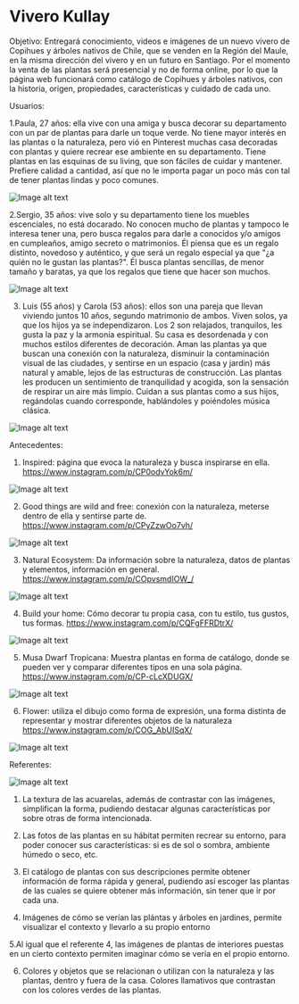 # Vivero Kullay

Objetivo:
Entregará conocimiento, videos e imágenes de un nuevo vivero de Copihues y árboles nativos de Chile, que se venden en la Región del Maule, en la misma dirección del vivero y en un futuro en Santiago. Por el momento la venta de las plantas será presencial y no de forma online, por lo que la página web funcionará como catálogo de Copihues y árboles nativos, con la historia, origen, propiedades, características y cuidado de cada uno.

Usuarios:

  1.Paula, 27 años: ella vive con una amiga y busca decorar su departamento con un par de plantas para darle un toque verde. No tiene mayor interés en las plantas o la naturaleza, pero vió en Pinterest muchas casa decoradas con plantas y quiere recrear ese ambiente en su departamento. Tiene plantas en las esquinas de su living, que son fáciles de cuidar y mantener. Prefiere calidad a cantidad, así que no le importa pagar un poco más con tal de tener plantas lindas y poco comunes.
  
   ![Image alt text](/arquetipos/decorativa.png)
   
   
  2.Sergio, 35 años:  vive solo y su departamento tiene los muebles escenciales, no está docarado. No conocen mucho de plantas y tampoco le interesa tener una, pero busca regalos para darle a conocidos y/o amigos en cumpleaños, amigo secreto o matrimonios. Él piensa que es un regalo distinto, novedoso y auténtico, y que será un regalo especial ya que "¿a quién no le gustan las plantas?". Él busca plantas sencillas, de menor tamaño y baratas, ya que los regalos que tiene que hacer son muchos.
  
  ![Image alt text](/arquetipos/planta_regalo.jpeg)
  
  3. Luis (55 años) y Carola (53 años): ellos son una pareja que llevan viviendo juntos 10 años, segundo matrimonio de ambos. Viven solos, ya que los hijos ya se independizaron. Los 2 son relajados, tranquilos, les gusta la paz y la armonía espiritual. Su casa es desordenada y con muchos estilos diferentes de decoración. Aman las plantas ya que buscan una conexión con la naturaleza, disminuir la contaminación visual de las ciudades, y sentirse en un espacio (casa y jardin) más natural y amable, lejos de las estructuras de construcción. Las plantas les producen un sentimiento de tranquilidad y acogida, son la sensación de respirar un aire más limpio. Cuidan a sus plantas como a sus hijos, regándolas cuando corresponde, hablándoles y poiéndoles música clásica.

 ![Image alt text](/arquetipos/aire_silvestre.jpeg)

 Antecedentes:
 
 1. Inspired: página que evoca la naturaleza y busca inspirarse en ella.  https://www.instagram.com/p/CP0odvYok6m/
 
 ![Image alt text](/antecedentes_y_referentes/inspired.png)
 
 
 2. Good things are wild and free: conexión con la naturaleza, meterse dentro de ella y sentirse parte de. https://www.instagram.com/p/CPyZzwOo7vh/

![Image alt text](/antecedentes_y_referentes/good_things.png)


3. Natural Ecosystem: Da información sobre la naturaleza, datos de plantas y elementos, información en general. https://www.instagram.com/p/COpvsmdIOW_/

![Image alt text](/antecedentes_y_referentes/natural_ecosystem.png)


4. Build your home: Cómo decorar tu propia casa, con tu estilo, tus gustos, tus formas. https://www.instagram.com/p/CQFgFFRDtrX/

![Image alt text](/antecedentes_y_referentes/build.png)


5. Musa Dwarf Tropicana: Muestra plantas en forma de catálogo, donde se pueden ver y comparar diferentes tipos en una sola página. https://www.instagram.com/p/CP-cLcXDUGX/

![Image alt text](/antecedentes_y_referentes/musa.png)


6. Flower: utiliza el dibujo como forma de expresión, una forma distinta de representar y mostrar diferentes objetos de la naturaleza  https://www.instagram.com/p/COG_AbUISqX/

![Image alt text](/antecedentes_y_referentes/flower.png)


 Referentes:
 
 
![Image alt text](/antecedentes_y_referentes/ref.jpg)

1. La textura de las acuarelas, además de contrastar con las imágenes, simplifican la forma, pudiendo destacar algunas características por sobre otras de forma intencionada.

2. Las fotos de las plantas en su hábitat permiten recrear su entorno, para poder conocer sus características: si es de sol o sombra, ambiente húmedo o seco, etc. 

3. El catálogo de plantas con sus descripciones permite obtener información de forma rápida y general, pudiendo así escoger las plantas de las cuales se quiere obtener más información, sin tener que ir por cada una.

4. Imágenes de cómo se verían las plántas y árboles en jardines, permite visualizar el contexto y llevarlo a su propio entorno

5.Al igual que el referente 4, las imágenes de plantas de interiores puestas en un cierto contexto permiten imaginar cómo se vería en el propio entorno.

6. Colores y objetos que se relacionan o utilizan con la naturaleza y las plantas, dentro y fuera de la casa. Colores llamativos que contrastan con los colores verdes de las plantas.
